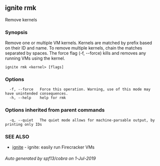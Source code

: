 ## ignite rmk

Remove kernels

### Synopsis


Remove one or multiple VM kernels. Kernels are matched by prefix based on their
ID and name. To remove multiple kernels, chain the matches separated by spaces.
The force flag (-f, --force) kills and removes any running VMs using the kernel.


```
ignite rmk <kernel> [flags]
```

### Options

```
  -f, --force   Force this operation. Warning, use of this mode may have unintended consequences.
  -h, --help    help for rmk
```

### Options inherited from parent commands

```
  -q, --quiet   The quiet mode allows for machine-parsable output, by printing only IDs
```

### SEE ALSO

* [ignite](ignite.md)	 - ignite: easily run Firecracker VMs

###### Auto generated by spf13/cobra on 1-Jul-2019
